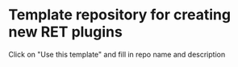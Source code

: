 # Template repository for creating new RET plugins

Click on "Use this template" and fill in repo name and description